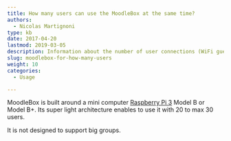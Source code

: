```yaml
---
title: How many users can use the MoodleBox at the same time?
authors:
  - Nicolas Martignoni
type: kb
date: 2017-04-20
lastmod: 2019-03-05
description: Information about the number of user connections (WiFi guests) the MoodleBox can support simultaneously
slug: moodlebox-for-how-many-users
weight: 10
categories:
  - Usage

---
```

MoodleBox is built around a mini computer [Raspberry Pi 3][1] Model B or Model B+. Its super light architecture enables to use it with 20 to max 30 users.

It is not designed to support big groups.

 [1]: https://www.raspberrypi.org/
